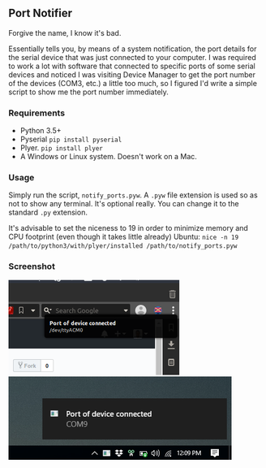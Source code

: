 ## Port Notifier

Forgive the name, I know it's bad.

Essentially tells you, by means of a system notification, the port details for the serial device that was just connected to your computer. 
I was required to work a lot with software that connected to specific ports of some serial devices and noticed I was visiting Device Manager to get the port number of the devices (COM3, etc.) a little too much, so I figured I'd write a simple script to show me the port number immediately.

### Requirements
- Python 3.5+
- Pyserial `pip install pyserial`
- Plyer.   `pip install plyer`
- A Windows or Linux system. Doesn't work on a Mac.

### Usage
Simply run the script, `notify_ports.pyw`. A `.pyw` file extension is used so as not to show any terminal. It's optional really. You can change it to the standard `.py` extension.

It's advisable to set the niceness to 19 in order to minimize memory and CPU footprint (even though it takes little already)
Ubuntu: `nice -n 19 /path/to/python3/with/plyer/installed /path/to/notify_ports.pyw`

### Screenshot
![](screenshot.png)        ![](screenshot2.png)
